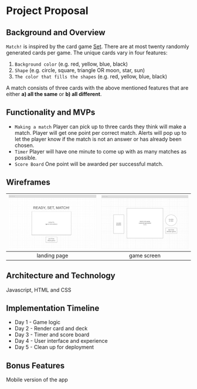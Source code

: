 # Project Proposal 

## Background and Overview 
`Match!` is inspired by the card game [Set](https://en.wikipedia.org/wiki/Set_(card_game)). There are at most twenty randomly generated cards per game. The unique cards vary in four features:
  1. `Background color` (e.g. red, yellow, blue, black)
  2. `Shape` (e.g. circle, square, triangle OR moon, star, sun)
  3. `The color that fills the shapes` (e.g. red, yellow, blue, black)

A match consists of three cards with the above mentioned features that are either **a) all the same** or **b) all different**. 

## Functionality and MVPs 
* `Making a match` Player can pick up to three cards they think will make a match. 
  Player will get one point per correct match. 
  Alerts will pop up to let the player know if the match is not an answer or has already been chosen.
* `Timer` Player will have one minute to come up with as many matches as possible. 
* `Score Board` One point will be awarded per successful match. 

## Wireframes 

<img src="./dist/images/wf_02.png" alt="landing page" width="400"/>  |  <img src="./dist/images/wf_01.png" alt="game screen" width="400"/>
:-------------------------:|:-------------------------:
landing page | game screen

## Architecture and Technology 
Javascript, HTML and CSS

## Implementation Timeline 
* Day 1 - Game logic
* Day 2 - Render card and deck 
* Day 3 - Timer and score board 
* Day 4 - User interface and experience 
* Day 5 - Clean up for deployment

## Bonus Features
Mobile version of the app
